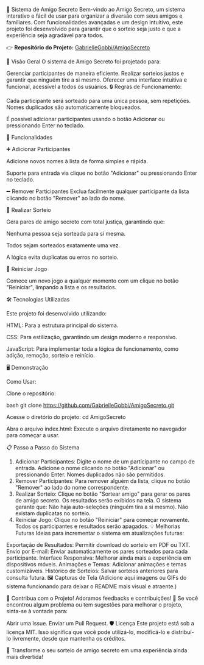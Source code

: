 🎉 Sistema de Amigo Secreto
Bem-vindo ao Amigo Secreto, um sistema interativo e fácil de usar para organizar a diversão com seus amigos e familiares. Com funcionalidades avançadas e um design intuitivo, este projeto foi desenvolvido para garantir que o sorteio seja justo e que a experiência seja agradável para todos.

👉 **Repositório do Projeto:** [GabrielleGobbi/AmigoSecreto](https://github.com/GabrielleGobbi/AmigoSecreto)


📖 Visão Geral
O sistema de Amigo Secreto foi projetado para:

Gerenciar participantes de maneira eficiente.
Realizar sorteios justos e garantir que ninguém tire a si mesmo.
Oferecer uma interface intuitiva e funcional, acessível a todos os usuários.
🔒 Regras de Funcionamento:

Cada participante será sorteado para uma única pessoa, sem repetições.
Nomes duplicados são automaticamente bloqueados.

É possível adicionar participantes usando o botão Adicionar ou pressionando Enter no teclado.

🚀 Funcionalidades

➕ Adicionar Participantes

   Adicione novos nomes à lista de forma simples e rápida.

   Suporte para entrada via clique no botão "Adicionar" ou pressionando Enter no teclado.

➖ Remover Participantes
    Exclua facilmente qualquer participante da lista clicando no botão "Remover" ao lado do nome.

🎲 Realizar Sorteio  

   Gera pares de amigo secreto com total justiça, garantindo que:
   
   Nenhuma pessoa seja sorteada para si mesma.
   
   Todos sejam sorteados exatamente uma vez.
   
   A lógica evita duplicatas ou erros no sorteio.

🔄 Reiniciar Jogo

   Comece um novo jogo a qualquer momento com um clique no botão "Reiniciar", limpando a lista e os resultados.

🛠️ Tecnologias Utilizadas

Este projeto foi desenvolvido utilizando:

HTML: Para a estrutura principal do sistema.

CSS: Para estilização, garantindo um design moderno e responsivo.

JavaScript: Para implementar toda a lógica de funcionamento, como adição, remoção, sorteio e reinício.

🖥️ Demonstração

Como Usar:

Clone o repositório:

bash
git clone https://github.com/GabrielleGobbi/AmigoSecreto.git

Acesse o diretório do projeto:
cd AmigoSecreto

Abra o arquivo index.html: Execute o arquivo diretamente no navegador para começar a usar.

📋 Passo a Passo do Sistema
1. Adicionar Participantes:
Digite o nome de um participante no campo de entrada.
Adicione o nome clicando no botão "Adicionar" ou pressionando Enter.
Nomes duplicados não são permitidos.
2. Remover Participantes:
Para remover alguém da lista, clique no botão "Remover" ao lado do nome correspondente.
3. Realizar Sorteio:
Clique no botão "Sortear amigo" para gerar os pares de amigo secreto.
Os resultados serão exibidos na tela.
O sistema garante que:
Não haja auto-seleções (ninguém tira a si mesmo).
Não existam duplicatas no sorteio.
4. Reiniciar Jogo:
Clique no botão "Reiniciar" para começar novamente. Todos os participantes e resultados serão apagados.
💡 Melhorias Futuras
Ideias para incrementar o sistema em atualizações futuras:

Exportação de Resultados: Permitir download do sorteio em PDF ou TXT.
Envio por E-mail: Enviar automaticamente os pares sorteados para cada participante.
Interface Responsiva: Melhorar ainda mais a experiência em dispositivos móveis.
Animações e Temas: Adicionar animações e temas customizáveis.
Histórico de Sorteios: Salvar sorteios anteriores para consulta futura.
🖼️ Capturas de Tela
(Adicione aqui imagens ou GIFs do sistema funcionando para deixar o README mais visual e atraente.)

🌟 Contribua com o Projeto!
Adoramos feedbacks e contribuições! 💬 Se você encontrou algum problema ou tem sugestões para melhorar o projeto, sinta-se à vontade para:

Abrir uma Issue.
Enviar um Pull Request.
🛡️ Licença
Este projeto está sob a licença MIT. Isso significa que você pode utilizá-lo, modificá-lo e distribuí-lo livremente, desde que mantenha os créditos.

🎁 Transforme o seu sorteio de amigo secreto em uma experiência ainda mais divertida!

